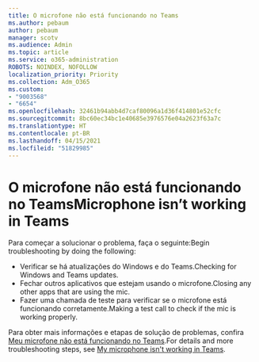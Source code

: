 ```yaml
---
title: O microfone não está funcionando no Teams
ms.author: pebaum
author: pebaum
manager: scotv
ms.audience: Admin
ms.topic: article
ms.service: o365-administration
ROBOTS: NOINDEX, NOFOLLOW
localization_priority: Priority
ms.collection: Adm_O365
ms.custom:
- "9003568"
- "6654"
ms.openlocfilehash: 32461b94abb4d7caf80096a1d36f414801e52cfc
ms.sourcegitcommit: 8bc60ec34bc1e40685e3976576e04a2623f63a7c
ms.translationtype: HT
ms.contentlocale: pt-BR
ms.lasthandoff: 04/15/2021
ms.locfileid: "51829985"
---
```

# <a name="microphone-isnt-working-in-teams"></a><span data-ttu-id="6da5f-102">O microfone não está funcionando no Teams</span><span class="sxs-lookup"><span data-stu-id="6da5f-102">Microphone isn’t working in Teams</span></span>

<span data-ttu-id="6da5f-103">Para começar a solucionar o problema, faça o seguinte:</span><span class="sxs-lookup"><span data-stu-id="6da5f-103">Begin troubleshooting by doing the following:</span></span>

- <span data-ttu-id="6da5f-104">Verificar se há atualizações do Windows e do Teams.</span><span class="sxs-lookup"><span data-stu-id="6da5f-104">Checking for Windows and Teams updates.</span></span>
- <span data-ttu-id="6da5f-105">Fechar outros aplicativos que estejam usando o microfone.</span><span class="sxs-lookup"><span data-stu-id="6da5f-105">Closing any other apps that are using the mic.</span></span>
- <span data-ttu-id="6da5f-106">Fazer uma chamada de teste para verificar se o microfone está funcionando corretamente.</span><span class="sxs-lookup"><span data-stu-id="6da5f-106">Making a test call to check if the mic is working properly.</span></span>

<span data-ttu-id="6da5f-107">Para obter mais informações e etapas de solução de problemas, confira [Meu microfone não está funcionando no Teams](https://support.microsoft.com/office/666d1123-9dd0-4a31-ad2e-a758b204f33a).</span><span class="sxs-lookup"><span data-stu-id="6da5f-107">For details and more troubleshooting steps, see [My microphone isn't working in Teams](https://support.microsoft.com/office/666d1123-9dd0-4a31-ad2e-a758b204f33a).</span></span>
